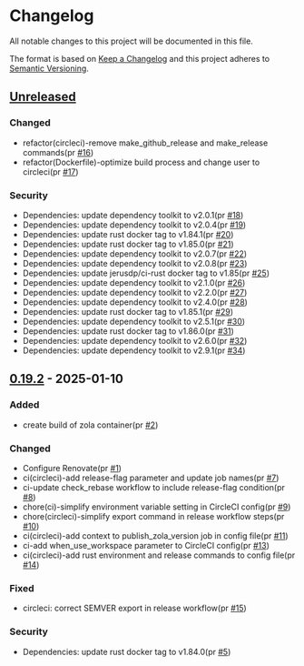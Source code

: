 # Changelog

All notable changes to this project will be documented in this file.

The format is based on [Keep a Changelog](https://keepachangelog.com/en/1.0.0/)
and this project adheres to [Semantic Versioning](https://semver.org/spec/v2.0.0.html).

## [Unreleased]

### Changed

- refactor(circleci)-remove make_github_release and make_release commands(pr [#16])
- refactor(Dockerfile)-optimize build process and change user to circleci(pr [#17])

### Security

- Dependencies: update dependency toolkit to v2.0.1(pr [#18])
- Dependencies: update dependency toolkit to v2.0.4(pr [#19])
- Dependencies: update rust docker tag to v1.84.1(pr [#20])
- Dependencies: update rust docker tag to v1.85.0(pr [#21])
- Dependencies: update dependency toolkit to v2.0.7(pr [#22])
- Dependencies: update dependency toolkit to v2.0.8(pr [#23])
- Dependencies: update jerusdp/ci-rust docker tag to v1.85(pr [#25])
- Dependencies: update dependency toolkit to v2.1.0(pr [#26])
- Dependencies: update dependency toolkit to v2.2.0(pr [#27])
- Dependencies: update dependency toolkit to v2.4.0(pr [#28])
- Dependencies: update rust docker tag to v1.85.1(pr [#29])
- Dependencies: update dependency toolkit to v2.5.1(pr [#30])
- Dependencies: update rust docker tag to v1.86.0(pr [#31])
- Dependencies: update dependency toolkit to v2.6.0(pr [#32])
- Dependencies: update dependency toolkit to v2.9.1(pr [#34])

## [0.19.2] - 2025-01-10

### Added

- create build of zola container(pr [#2])

### Changed

- Configure Renovate(pr [#1])
- ci(circleci)-add release-flag parameter and update job names(pr [#7])
- ci-update check_rebase workflow to include release-flag condition(pr [#8])
- chore(ci)-simplify environment variable setting in CircleCI config(pr [#9])
- chore(circleci)-simplify export command in release workflow steps(pr [#10])
- ci(circleci)-add context to publish_zola_version job in config file(pr [#11])
- ci-add when_use_workspace parameter to CircleCI config(pr [#13])
- ci(circleci)-add rust environment and release commands to config file(pr [#14])

### Fixed

- circleci: correct SEMVER export in release workflow(pr [#15])

### Security

- Dependencies: update rust docker tag to v1.84.0(pr [#5])

[#2]: https://github.com/jerus-org/zola-container/pull/2
[#1]: https://github.com/jerus-org/zola-container/pull/1
[#5]: https://github.com/jerus-org/zola-container/pull/5
[#7]: https://github.com/jerus-org/zola-container/pull/7
[#8]: https://github.com/jerus-org/zola-container/pull/8
[#9]: https://github.com/jerus-org/zola-container/pull/9
[#10]: https://github.com/jerus-org/zola-container/pull/10
[#11]: https://github.com/jerus-org/zola-container/pull/11
[#13]: https://github.com/jerus-org/zola-container/pull/13
[#14]: https://github.com/jerus-org/zola-container/pull/14
[#15]: https://github.com/jerus-org/zola-container/pull/15
[#16]: https://github.com/jerus-org/zola-container/pull/16
[#17]: https://github.com/jerus-org/zola-container/pull/17
[#18]: https://github.com/jerus-org/zola-container/pull/18
[#19]: https://github.com/jerus-org/zola-container/pull/19
[#20]: https://github.com/jerus-org/zola-container/pull/20
[#21]: https://github.com/jerus-org/zola-container/pull/21
[#22]: https://github.com/jerus-org/zola-container/pull/22
[#23]: https://github.com/jerus-org/zola-container/pull/23
[#25]: https://github.com/jerus-org/zola-container/pull/25
[#26]: https://github.com/jerus-org/zola-container/pull/26
[#27]: https://github.com/jerus-org/zola-container/pull/27
[#28]: https://github.com/jerus-org/zola-container/pull/28
[#29]: https://github.com/jerus-org/zola-container/pull/29
[#30]: https://github.com/jerus-org/zola-container/pull/30
[#31]: https://github.com/jerus-org/zola-container/pull/31
[#32]: https://github.com/jerus-org/zola-container/pull/32
[#34]: https://github.com/jerus-org/zola-container/pull/34
[Unreleased]: https://github.com/jerus-org/zola-container/compare/v0.19.2...HEAD
[0.19.2]: https://github.com/jerus-org/zola-container/releases/tag/v0.19.2
